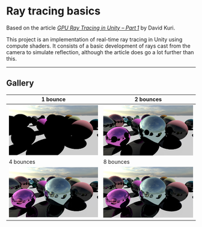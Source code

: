 # Ray tracing basics

Based on the article *[GPU Ray Tracing in Unity – Part 1](http://blog.three-eyed-games.com/2018/05/03/gpu-ray-tracing-in-unity-part-1/)* by David Kuri.

This project is an implementation of real-time ray tracing in Unity using compute shaders. It consists of a basic development of rays cast from the camera to simulate reflection, although the article does go a lot further than this.

---

## Gallery

| 1 bounce  | 2 bounces |
|-----------|-----------|
| ![1Bounce](Images/1bounce.png) | ![2Bounces](Images/2bounces.png) |
| 4 bounces  | 8 bounces |
| ![4Bounces](Images/4bounces.png) | ![8Bounces](Images/8bounces.png) |
